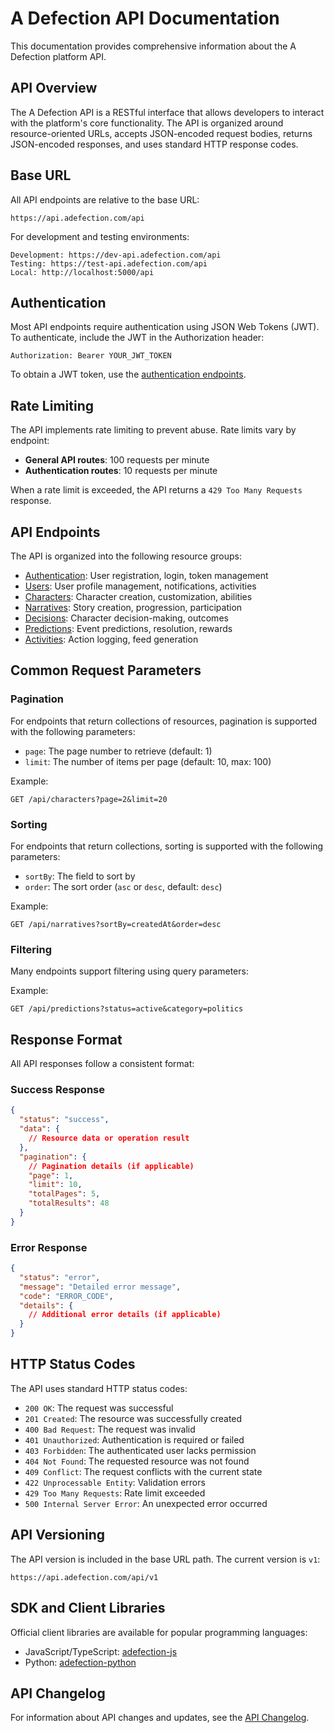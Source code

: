 # A Defection API Documentation

This documentation provides comprehensive information about the A Defection platform API.

## API Overview

The A Defection API is a RESTful interface that allows developers to interact with the platform's core functionality. The API is organized around resource-oriented URLs, accepts JSON-encoded request bodies, returns JSON-encoded responses, and uses standard HTTP response codes.

## Base URL

All API endpoints are relative to the base URL:

```
https://api.adefection.com/api
```

For development and testing environments:

```
Development: https://dev-api.adefection.com/api
Testing: https://test-api.adefection.com/api
Local: http://localhost:5000/api
```

## Authentication

Most API endpoints require authentication using JSON Web Tokens (JWT). To authenticate, include the JWT in the Authorization header:

```
Authorization: Bearer YOUR_JWT_TOKEN
```

To obtain a JWT token, use the [authentication endpoints](./auth.md).

## Rate Limiting

The API implements rate limiting to prevent abuse. Rate limits vary by endpoint:

- **General API routes**: 100 requests per minute
- **Authentication routes**: 10 requests per minute

When a rate limit is exceeded, the API returns a `429 Too Many Requests` response.

## API Endpoints

The API is organized into the following resource groups:

- [Authentication](./auth.md): User registration, login, token management
- [Users](./users.md): User profile management, notifications, activities
- [Characters](./characters.md): Character creation, customization, abilities
- [Narratives](./narratives.md): Story creation, progression, participation
- [Decisions](./decisions.md): Character decision-making, outcomes
- [Predictions](./predictions.md): Event predictions, resolution, rewards
- [Activities](./activities.md): Action logging, feed generation

## Common Request Parameters

### Pagination

For endpoints that return collections of resources, pagination is supported with the following parameters:

- `page`: The page number to retrieve (default: 1)
- `limit`: The number of items per page (default: 10, max: 100)

Example:

```
GET /api/characters?page=2&limit=20
```

### Sorting

For endpoints that return collections, sorting is supported with the following parameters:

- `sortBy`: The field to sort by
- `order`: The sort order (`asc` or `desc`, default: `desc`)

Example:

```
GET /api/narratives?sortBy=createdAt&order=desc
```

### Filtering

Many endpoints support filtering using query parameters:

Example:

```
GET /api/predictions?status=active&category=politics
```

## Response Format

All API responses follow a consistent format:

### Success Response

```json
{
  "status": "success",
  "data": {
    // Resource data or operation result
  },
  "pagination": {
    // Pagination details (if applicable)
    "page": 1,
    "limit": 10,
    "totalPages": 5,
    "totalResults": 48
  }
}
```

### Error Response

```json
{
  "status": "error",
  "message": "Detailed error message",
  "code": "ERROR_CODE",
  "details": {
    // Additional error details (if applicable)
  }
}
```

## HTTP Status Codes

The API uses standard HTTP status codes:

- `200 OK`: The request was successful
- `201 Created`: The resource was successfully created
- `400 Bad Request`: The request was invalid
- `401 Unauthorized`: Authentication is required or failed
- `403 Forbidden`: The authenticated user lacks permission
- `404 Not Found`: The requested resource was not found
- `409 Conflict`: The request conflicts with the current state
- `422 Unprocessable Entity`: Validation errors
- `429 Too Many Requests`: Rate limit exceeded
- `500 Internal Server Error`: An unexpected error occurred

## API Versioning

The API version is included in the base URL path. The current version is `v1`:

```
https://api.adefection.com/api/v1
```

## SDK and Client Libraries

Official client libraries are available for popular programming languages:

- JavaScript/TypeScript: [adefection-js](https://github.com/adefection/adefection-js)
- Python: [adefection-python](https://github.com/adefection/adefection-python)

## API Changelog

For information about API changes and updates, see the [API Changelog](./changelog.md). 